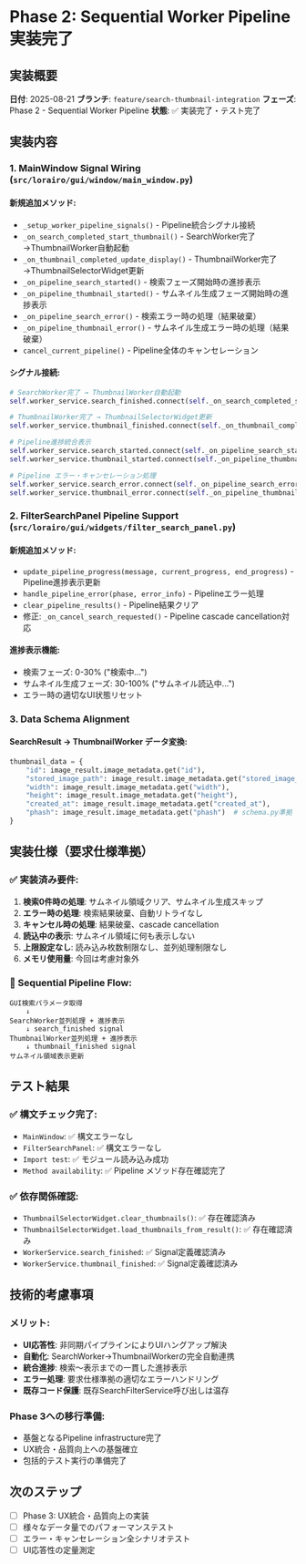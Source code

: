 # Phase 2: Sequential Worker Pipeline 実装完了

## 実装概要
**日付**: 2025-08-21
**ブランチ**: `feature/search-thumbnail-integration`
**フェーズ**: Phase 2 - Sequential Worker Pipeline
**状態**: ✅ 実装完了・テスト完了

## 実装内容

### 1. MainWindow Signal Wiring (`src/lorairo/gui/window/main_window.py`)

#### 新規追加メソッド:
- `_setup_worker_pipeline_signals()` - Pipeline統合シグナル接続
- `_on_search_completed_start_thumbnail()` - SearchWorker完了→ThumbnailWorker自動起動
- `_on_thumbnail_completed_update_display()` - ThumbnailWorker完了→ThumbnailSelectorWidget更新
- `_on_pipeline_search_started()` - 検索フェーズ開始時の進捗表示
- `_on_pipeline_thumbnail_started()` - サムネイル生成フェーズ開始時の進捗表示
- `_on_pipeline_search_error()` - 検索エラー時の処理（結果破棄）
- `_on_pipeline_thumbnail_error()` - サムネイル生成エラー時の処理（結果破棄）
- `cancel_current_pipeline()` - Pipeline全体のキャンセレーション

#### シグナル接続:
```python
# SearchWorker完了 → ThumbnailWorker自動起動
self.worker_service.search_finished.connect(self._on_search_completed_start_thumbnail)

# ThumbnailWorker完了 → ThumbnailSelectorWidget更新  
self.worker_service.thumbnail_finished.connect(self._on_thumbnail_completed_update_display)

# Pipeline進捗統合表示
self.worker_service.search_started.connect(self._on_pipeline_search_started)
self.worker_service.thumbnail_started.connect(self._on_pipeline_thumbnail_started)

# Pipeline エラー・キャンセレーション処理
self.worker_service.search_error.connect(self._on_pipeline_search_error)
self.worker_service.thumbnail_error.connect(self._on_pipeline_thumbnail_error)
```

### 2. FilterSearchPanel Pipeline Support (`src/lorairo/gui/widgets/filter_search_panel.py`)

#### 新規追加メソッド:
- `update_pipeline_progress(message, current_progress, end_progress)` - Pipeline進捗表示更新
- `handle_pipeline_error(phase, error_info)` - Pipelineエラー処理
- `clear_pipeline_results()` - Pipeline結果クリア
- 修正: `_on_cancel_search_requested()` - Pipeline cascade cancellation対応

#### 進捗表示機能:
- 検索フェーズ: 0-30% ("検索中...")
- サムネイル生成フェーズ: 30-100% ("サムネイル読込中...")
- エラー時の適切なUI状態リセット

### 3. Data Schema Alignment

#### SearchResult → ThumbnailWorker データ変換:
```python
thumbnail_data = {
    "id": image_result.image_metadata.get("id"),
    "stored_image_path": image_result.image_metadata.get("stored_image_path"), 
    "width": image_result.image_metadata.get("width"),
    "height": image_result.image_metadata.get("height"),
    "created_at": image_result.image_metadata.get("created_at"),
    "phash": image_result.image_metadata.get("phash")  # schema.py準拠
}
```

## 実装仕様（要求仕様準拠）

### ✅ 実装済み要件:
1. **検索0件時の処理**: サムネイル領域クリア、サムネイル生成スキップ
2. **エラー時の処理**: 検索結果破棄、自動リトライなし
3. **キャンセル時の処理**: 結果破棄、cascade cancellation
4. **読込中の表示**: サムネイル領域に何も表示しない
5. **上限設定なし**: 読み込み枚数制限なし、並列処理制限なし
6. **メモリ使用量**: 今回は考慮対象外

### 🔄 Sequential Pipeline Flow:
```
GUI検索パラメータ取得
    ↓
SearchWorker並列処理 + 進捗表示
    ↓ search_finished signal
ThumbnailWorker並列処理 + 進捗表示  
    ↓ thumbnail_finished signal
サムネイル領域表示更新
```

## テスト結果

### ✅ 構文チェック完了:
- `MainWindow`: ✅ 構文エラーなし
- `FilterSearchPanel`: ✅ 構文エラーなし 
- `Import test`: ✅ モジュール読み込み成功
- `Method availability`: ✅ Pipeline メソッド存在確認完了

### ✅ 依存関係確認:
- `ThumbnailSelectorWidget.clear_thumbnails()`: ✅ 存在確認済み
- `ThumbnailSelectorWidget.load_thumbnails_from_result()`: ✅ 存在確認済み
- `WorkerService.search_finished`: ✅ Signal定義確認済み
- `WorkerService.thumbnail_finished`: ✅ Signal定義確認済み

## 技術的考慮事項

### メリット:
- **UI応答性**: 非同期パイプラインによりUIハングアップ解決
- **自動化**: SearchWorker→ThumbnailWorkerの完全自動連携
- **統合進捗**: 検索〜表示までの一貫した進捗表示
- **エラー処理**: 要求仕様準拠の適切なエラーハンドリング
- **既存コード保護**: 既存SearchFilterService呼び出しは温存

### Phase 3への移行準備:
- 基盤となるPipeline infrastructure完了
- UX統合・品質向上への基盤確立
- 包括的テスト実行の準備完了

## 次のステップ
- [ ] Phase 3: UX統合・品質向上の実装
- [ ] 様々なデータ量でのパフォーマンステスト
- [ ] エラー・キャンセレーション全シナリオテスト
- [ ] UI応答性の定量測定